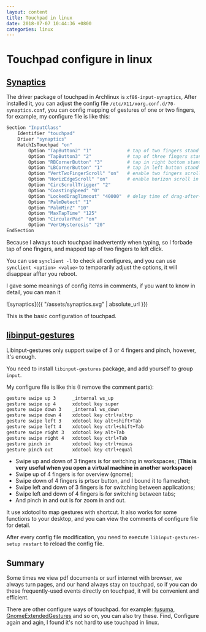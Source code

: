 ```yaml
---
layout: content
title: Touchpad in linux
date: 2018-07-07 10:44:36 +0800
categories: linux
---
```


# Touchpad configure in linux

## [Synaptics](https://wiki.archlinux.org/index.php/Touchpad_Synaptics)

The driver package of touchpad in Archlinux is `xf86-input-synaptics`, After installed it, you can adjust the config file `/etc/X11/xorg.conf.d/70-synaptics.conf`, you can config mapping of gestures of one or two fingers, for example, my configure file is like this:
```sh
Section "InputClass"
    Identifier "touchpad"
    Driver "synaptics"
    MatchIsTouchpad "on"
        Option "TapButton2" "1"             # tap of two fingers stand for left click
        Option "TapButton3" "2"             # tap of three fingers stand for middle button
        Option "RBCornerButton" "3"         # tap in right bottom stand for right click
        Option "LBCornerButton" "1"         # tap in left button stand for left click
        Option "VertTwoFingerScroll" "on"   # enable two fingers scroll in vertical direction
        Option "HorizEdgeScroll" "on"       # enable horizon scroll in bottom
        Option "CircScrollTrigger" "2"
        Option "CoastingSpeed" "0"
        Option "LockedDragTimeout" "40000"  # delay time of drag-after-tap gesture
        Option "PalmDetect" "1"
        Option "PalmMinZ" "10"
        Option "MaxTapTime" "125"
        Option "CircularPad" "on"
        Option "VertHysteresis" "20"
EndSection
```
Because I always touch touchpad inadvertently when typing, so I forbade tap of one fingers, and mapped tap of two fingers to left click.

You can use `synclient -l` to check all configures, and you can use `synclient <option> <value>` to temporarily adjust the options, it will disappear affter you reboot.

I gave some meanings of config items in comments, if you want to know in detail, you can man it

![synaptics]({{ "/assets/synaptics.svg" | absolute_url }})

This is the basic configuration of touchpad.

## [libinput-gestures](https://wiki.archlinux.org/index.php/Libinput#libinput-gestures)

Libinput-gestures only support swipe of 3 or 4 fingers and pinch, however, it's enough.

You need to install `libinput-gestures` package, and add yourself to group `input`.

My configure file is like this (I remove the comment parts):

```sh
gesture swipe up 3      _internal ws_up
gesture swipe up 4      xdotool key super
gesture swipe down 3    _internal ws_down
gesture swipe down 4    xdotool key ctrl+alt+p
gesture swipe left 3    xdotool key alt+shift+Tab
gesture swipe left 4    xdotool key ctrl+shift+Tab
gesture swipe right 3   xdotool key alt+Tab
gesture swipe right 4   xdotool key ctrl+Tab
gesture pinch in        xdotool key ctrl+minus
gesture pinch out       xdotool key ctrl+equal
```
- Swipe up and down of 3 fingers is for switching in workspaces; (**This is very useful when you open a virtual machine in another workspace**)
- Swipe up of 4 fingers is for overview (gnome);
- Swipe down of 4 fingers is prtscr button, and I bound it to flameshot;
- Swipe left and down of 3 fingers is for switching between applications;
- Swipe left and down of 4 fingers is for switching between tabs;
- And pinch in and out is for zoom in and out.

It use xdotool to map gestures with shortcut. It also works for some functions to your desktop, and you can view the comments of configure file for detail.

After every config file modification, you need to execute `libinput-gestures-setup restart` to reload the config file.
## Summary

Some times we view pdf documents or surf internet with browser, we always turn pages, and our hand always stay on touchpad, so if you can do these frequently-used events directly on touchpad, it will be convenient and efficient.

There are other configure ways of touchpad. for example: [fusuma](https://wiki.archlinux.org/index.php/Libinput#fusuma), [GnomeExtendedGestures](https://wiki.archlinux.org/index.php/Libinput#GnomeExtendedGestures) and so on, you can also try these. Find, Configure again and agin, I found it's not hard to use touchpad in linux.
